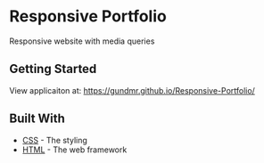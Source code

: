 # Responsive Portfolio
Responsive website with media queries

## Getting Started
View applicaiton at: https://gundmr.github.io/Responsive-Portfolio/

## Built With
* [CSS](https://developer.mozilla.org/en-US/docs/Web/CSS) - The styling
* [HTML](https://developer.mozilla.org/en-US/docs/Web/HTML) - The web framework
